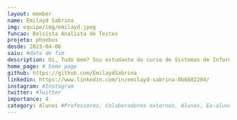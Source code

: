 ```yaml
---
layout: member
name: Emilayd Sabrina
img: equipe/img/emilayd.jpeg
funcao: Bolsista Analista de Testes
projeto: phoebus 
desde: 2023-04-06
saiu: #data de fim
description: Oi, Tudo bem? Sou estudante do curso de Sistemas de Informação na Universidade Federal da Paraíba - UFPB, atualmente faço parte do AYTY colaborando com a empresa Phoebus como Analista de Testes de Software no Squad APPS(Tropa).
home_page: # home page
github: https://github.com/EmilaydSabrina
linkedin: https://www.linkedin.com/in/emilayd-sabrina-8b6882204/
instagram: #Instagram
twitter: #Twitter
importance: 4
category: Alunos #Professores, Colaboradores externos, Alunos, Ex-alunos
---
```

